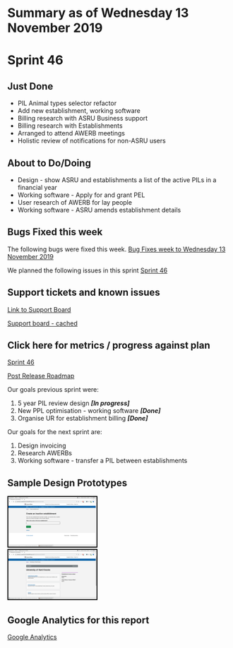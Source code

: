 # Summary as of Wednesday 13 November 2019 
    
# Sprint 46

## Just Done
* PIL Animal types selector refactor 
* Add new establishment, working software
* Billing research with ASRU Business support
* Billing research with Establishments 
* Arranged to attend AWERB meetings
* Holistic review of notifications for non-ASRU users

## About to Do/Doing
* Design - show ASRU and establishments a list of the active PILs in a financial year
* Working software - Apply for and grant PEL
* User research of AWERB for lay people
* Working software - ASRU amends establishment details

## Bugs Fixed this week
The following bugs were fixed this week.
[Bug Fixes week to Wednesday 13 November 2019](graphs/bugs13112019.png)

We planned the following issues in this sprint 
[Sprint 46](graphs/sprint13112019.png)

## Support tickets and known issues
[Link to Support Board](https://jira.digital.homeoffice.gov.uk/secure/RapidBoard.jspa?rapidView=331&selectedIssue=ALS-47)

[Support board - cached](graphs/supportBoard13112019.jpg)

## Click here for metrics / progress against plan
[Sprint 46](graphs/progress13112019.png)

[Post Release Roadmap](graphs/roadmap13112019.png)

Our goals previous sprint were:
1. 5 year PIL review design ***[In progress]***
2. New PPL optimisation - working software ***[Done]***
3. Organise UR for establishment billing ***[Done]***

Our goals for the next sprint are:
1. Design invoicing
2. Research AWERBs
3. Working software - transfer a PIL between establishments

## Sample Design Prototypes
<a href="graphs/proto1_13112019.png"><img src="graphs/proto1_13112019.png" alt="HTML5 Icon" width="200" style="border:2px solid black"></a>
<br>
<a href="graphs/proto2_13112019.png"><img src="graphs/proto2_13112019.png" alt="HTML5 Icon" width="200" style="border:2px solid black"></a>
<br>


## Google Analytics for this report
[Google Analytics](graphs/GA13112019.png)

